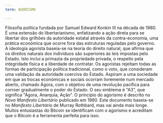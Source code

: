```yaml
---
term: AGORISMO

---
```

Filosofia política fundada por Samuel Edward Konkin III na década de 1980. É uma extensão do libertarianismo, enfatizando a ação direta para se libertar dos grilhões da autoridade estatal através da contra-economia, uma prática económica que ocorre fora das estruturas reguladas pelo governo. A ideologia agorista baseia-se na teoria do direito natural, que afirma que os direitos naturais dos indivíduos são superiores às leis impostas pelo Estado. Isto inclui a primazia da propriedade privada, o respeito pela integridade física e a liberdade de contratar. Os agoristas rejeitam todas as formas de participação política tradicional, como o voto, que consideram uma validação da autoridade coerciva do Estado. Aspiram a uma sociedade em que as trocas económicas e sociais ocorram livremente num mercado aberto, chamado Ágora, com o objetivo de uma revolução pacífica para corroer gradualmente o poder do Estado. O seu emblema é "A3", que significa "Ágora, Anarquia, Ação". O princípio do agorismo é descrito no *Novo Manifesto Libertário* publicado em 1980. Este documento baseia-se no *Manifesto Libertário* de Murray Rothbard, mas vai ainda mais longe. Muitos entusiastas do Bitcoin se identificam com o agorismo e acreditam que o Bitcoin é a ferramenta perfeita para isso.